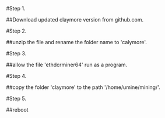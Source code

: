 #Step 1.

##Download updated claymore version from github.com.

#Step 2.

##unzip the file and rename the folder name to 'calymore'.

#Step 3.

##allow the file 'ethdcrminer64' run as a program.

#Step 4.

##copy the folder 'claymore' to the path '/home/umine/mining/'.

#Step 5.

##reboot
